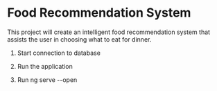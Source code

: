 # Food Recommendation System

This project will create an intelligent food recommendation system that assists the user in choosing what to eat for dinner.

1. Start connection to database

2. Run the application

3. Run ng serve --open